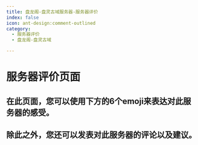 ```yaml
---
title: 盘龙阁-盘灵古域服务器-服务器评价
index: false
icon: ant-design:comment-outlined
category:
  - 服务器评价
  - 盘龙阁-盘灵古域

---
```


# 服务器评价页面

## 在此页面，您可以使用下方的6个emoji来表达对此服务器的感受。

## 除此之外，您还可以发表对此服务器的评论以及建议。

